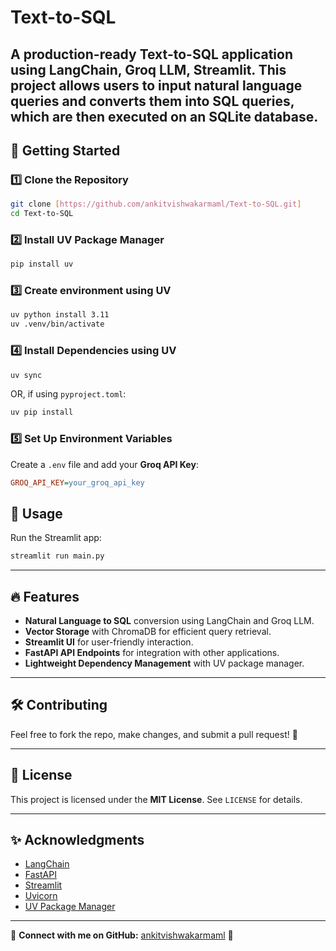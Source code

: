 # Text-to-SQL
A production-ready Text-to-SQL application using LangChain, Groq LLM, Streamlit. This project allows users to input natural language queries and converts them into SQL queries, which are then executed on an SQLite database.
---

## 🚀 Getting Started

### **1️⃣ Clone the Repository**
```bash
git clone [https://github.com/ankitvishwakarmaml/Text-to-SQL.git]
cd Text-to-SQL
```

### **2️⃣ Install UV Package Manager**
```bash
pip install uv
```

### **3️⃣ Create environment using UV**
```bash
uv python install 3.11
uv .venv/bin/activate
```

### **4️⃣ Install Dependencies using UV**
```bash
uv sync
```
OR, if using `pyproject.toml`:
```bash
uv pip install
```

### **5️⃣  Set Up Environment Variables**
Create a `.env` file and add your **Groq API Key**:
```ini
GROQ_API_KEY=your_groq_api_key
```

## 🚀 Usage

Run the Streamlit app:

```sh
streamlit run main.py
```

---

## 🔥 Features
- **Natural Language to SQL** conversion using LangChain and Groq LLM.
- **Vector Storage** with ChromaDB for efficient query retrieval.
- **Streamlit UI** for user-friendly interaction.
- **FastAPI API Endpoints** for integration with other applications.
- **Lightweight Dependency Management** with UV package manager.

---

## 🛠️ Contributing
Feel free to fork the repo, make changes, and submit a pull request! 🚀

---

## 📜 License
This project is licensed under the **MIT License**. See `LICENSE` for details.

---

## ✨ Acknowledgments
- [LangChain](https://github.com/hwchase17/langchain)
- [FastAPI](https://github.com/tiangolo/fastapi)
- [Streamlit](https://github.com/streamlit/streamlit)
- [Uvicorn](https://github.com/encode/uvicorn)
- [UV Package Manager](https://github.com/astral-sh/uv)

---

🔗 **Connect with me on GitHub:** [ankitvishwakarmaml](https://github.com/ankitvishwakarmaml) 🚀

